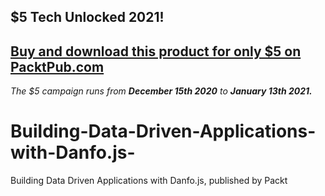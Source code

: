 ## $5 Tech Unlocked 2021!
[Buy and download this product for only $5 on PacktPub.com](https://www.packtpub.com/)
-----
*The $5 campaign         runs from __December 15th 2020__ to __January 13th 2021.__*

# Building-Data-Driven-Applications-with-Danfo.js-
Building Data Driven Applications with Danfo.js, published by Packt
